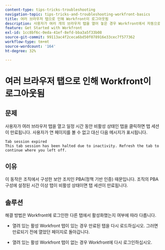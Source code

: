 ```yaml
---
content-type: tips-tricks-troubleshooting
navigation-topic: tips-tricks-and-troubleshooting-workfront-basics
title: 여러 브라우저 탭으로 인해 Workfront이 로그아웃됨
description: 사용자가 여러 개의 브라우저 탭을 열어 놓은 경우 Workfront에서 자동으로 로그아웃될 수 있습니다.
feature: Get Started with Workfront
exl-id: 1cc8bf6c-0eda-41ef-8efd-bba3a5f33b08
source-git-commit: 99113ac4f2ceca6bd50f078916e33cec7f577362
workflow-type: tm+mt
source-wordcount: '164'
ht-degree: 32%

---
```


# 여러 브라우저 탭으로 인해 Workfront이 로그아웃됨

## 문제

사용자가 여러 브라우저 탭을 열고 일정 시간 동안 비활성 상태인 탭을 클릭하면 탭 세션이 만료됩니다. 사용자가 연 페이지를 볼 수 없고 대신 다음 메시지가 표시됩니다.

```
Tab session expired
This tab session has been halted due to inactivity. Refresh the tab to continue where you left off.
```

## 이유

이 동작은 조직에서 구성한 보안 조치인 PBA(정책 기반 인증) 때문입니다. 조직의 PBA 구성에 설정된 시간 이상 탭이 비활성 상태이면 탭 세션이 만료됩니다.

## 솔루션

해결 방법은 Workfront에 로그인한 다른 탭에서 활성화했는지 여부에 따라 다릅니다.

* 열려 있는 활성 Workfront 탭이 있는 경우 만료된 탭을 다시 로드하십시오. 그러면 만료되기 전에 열었던 페이지로 돌아갑니다.

* 열려 있는 활성 Workfront 탭이 없는 경우 Workfront에 다시 로그인하십시오.
